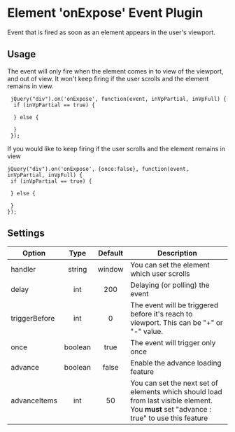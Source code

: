 # Element 'onExpose' Event Plugin
Event that is fired as soon as an element appears in the user's viewport.

## Usage

The event will only fire when the element comes in to view of the viewport, and out of view. It won't keep firing if the user scrolls and the element remains in view.

```
 jQuery("div").on('onExpose', function(event, inVpPartial, inVpFull) {
  if (inVpPartial == true) {

  } else {

  }
 });
```

If you would like to  keep firing if the user scrolls and the element remains in view

```
jQuery("div").on('onExpose', {once:false}, function(event, inVpPartial, inVpFull) {
 if (inVpPartial == true) {

 } else {

 }
});
```

## Settings


| Option        | Type          | Default  | Description                          |
| ------------- |:-------------:|:--------:| -------------------------------------|
| handler       | string  | window   | You can set the element which user scrolls |
| delay         | int     | 200      | Delaying (or polling) the event |
| triggerBefore | int     | 0        | The event will be triggered before it's reach to viewport. This can be "+" or "-" value. |
| once          | boolean | true     | The event will trigger only once |
| advance       | boolean | false    | Enable the advance loading feature |
| advanceItems  | int     | 50       | You can set the next set of elements which should load from last visible element. You **must** set "advance : true" to use this feature |
